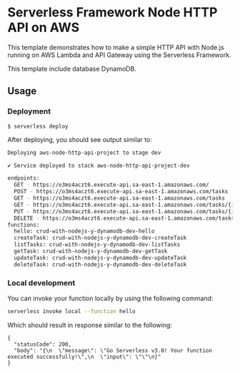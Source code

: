 <!--
title: 'AWS Simple HTTP Endpoint example in NodeJS'
description: 'This template demonstrates how to make a simple HTTP API with Node.js running on AWS Lambda and API Gateway using the Serverless Framework.'
layout: Doc
framework: v3
platform: AWS
language: nodeJS
authorLink: 'https://github.com/serverless'
authorName: 'Serverless, inc.'
authorAvatar: 'https://avatars1.githubusercontent.com/u/13742415?s=200&v=4'
-->

# Serverless Framework Node HTTP API on AWS

This template demonstrates how to make a simple HTTP API with Node.js running on AWS Lambda and API Gateway using the Serverless Framework.

This template include database DynamoDB.

## Usage

### Deployment

```
$ serverless deploy
```

After deploying, you should see output similar to:

```bash
Deploying aws-node-http-api-project to stage dev

✔ Service deployed to stack aws-node-http-api-project-dev

endpoints:
  GET - https://o3ms4aczt6.execute-api.sa-east-1.amazonaws.com/
  POST - https://o3ms4aczt6.execute-api.sa-east-1.amazonaws.com/tasks
  GET - https://o3ms4aczt6.execute-api.sa-east-1.amazonaws.com/tasks
  GET - https://o3ms4aczt6.execute-api.sa-east-1.amazonaws.com/tasks/{id}
  PUT - https://o3ms4aczt6.execute-api.sa-east-1.amazonaws.com/tasks/{id}
  DELETE - https://o3ms4aczt6.execute-api.sa-east-1.amazonaws.com/tasks/{id}
functions:
  hello: crud-with-nodejs-y-dynamodb-dev-hello
  createTask: crud-with-nodejs-y-dynamodb-dev-createTask
  listTasks: crud-with-nodejs-y-dynamodb-dev-listTasks
  getTask: crud-with-nodejs-y-dynamodb-dev-getTask
  updateTask: crud-with-nodejs-y-dynamodb-dev-updateTask
  deleteTask: crud-with-nodejs-y-dynamodb-dev-deleteTask
```

### Local development

You can invoke your function locally by using the following command:

```bash
serverless invoke local --function hello
```

Which should result in response similar to the following:

```
{
  "statusCode": 200,
  "body": "{\n  \"message\": \"Go Serverless v3.0! Your function executed successfully!\",\n  \"input\": \"\"\n}"
}
```